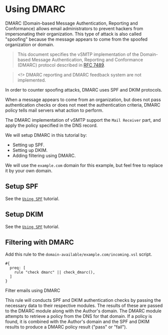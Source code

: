 # Using DMARC

DMARC (Domain-based Message Authentication, Reporting and Conformance) allows email administrators to prevent hackers from impersonating their organization. This type of attack is also called "spoofing" because the message appears to come from the spoofed organization or domain.

> This document specifies the vSMTP implementation of the Domain-based Message Authentication, Reporting and Conformance (DMARC) protocol described in [RFC 7489](https://www.rfc-editor.org/rfc/rfc7489.html).

> <!> DMARC reporting and DMARC feedback system are not implemented.

In order to counter spoofing attacks, DMARC uses SPF and DKIM protocols.

When a message appears to come from an organization, but does not pass authentication checks or does not meet the authentication criteria, DMARC policy tells mail servers what action to perform.

The DMARC implementation of vSMTP support the `Mail Receiver` part, and apply the policy specified in the DNS record.

We will setup DMARC in this tutorial by:
- Setting up SPF.
- Setting up DKIM.
- Adding filtering using DMARC.

We will use the `example.com` domain for this example, but feel free to replace it by your own domain.

## Setup SPF

See the [`Using SPF`](../4/spf.md) tutorial.

## Setup DKIM

See the [`Using SPF`](../3/dkim.md) tutorial.

## Filtering with DMARC

Add this rule to the `domain-available/example.com/incoming.vsl` script.

```rust,ignore
#{
  preq: [
    rule "check dmarc" || check_dmarc(),
  ]
}
```
<p class="ann"> Filter emails using DMARC </p>

This rule will conducts SPF and DKIM authentication checks by passing the necessary data to their respective modules. The results of these are passed to the DMARC module along with the Author's domain. The DMARC module attempts to retrieve a policy from the DNS for that domain. If a policy is found, it is combined with the Author's domain and the SPF and DKIM results to produce a DMARC policy result ("pass" or "fail").
